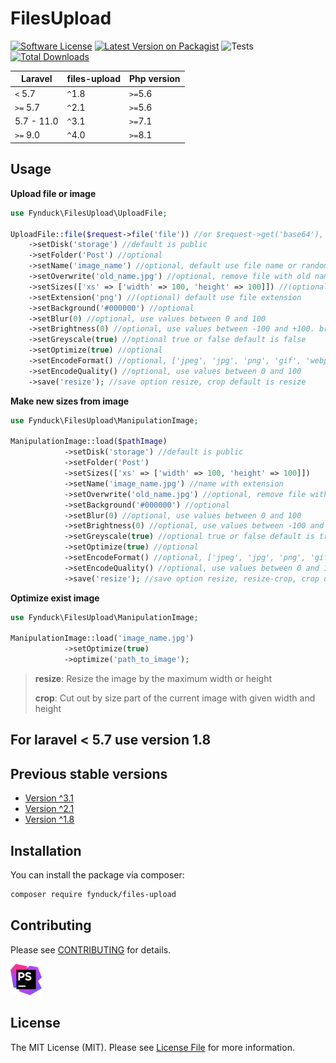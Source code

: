 # FilesUpload

[![Software License](https://img.shields.io/badge/license-MIT-brightgreen.svg?style=flat-square)](LICENSE.md)
[![Latest Version on Packagist](https://img.shields.io/packagist/v/fynduck/files-upload.svg?style=flat-square)](https://packagist.org/packages/fynduck/files-upload)
![Tests](https://github.com/fynduck/files-upload/actions/workflows/FileUpload.yml/badge.svg)
[![Total Downloads](https://img.shields.io/packagist/dt/fynduck/files-upload.svg?style=flat-square)](https://packagist.org/packages/fynduck/files-upload)

| **Laravel** | **files-upload** | **Php version** |
|-------------|------------------|-----------------|
| ``<`` 5.7   | ``^``1.8         | ``>=``5.6       |
| ``>=`` 5.7  | ``^``2.1         | ``>=``5.6       |
| 5.7 - 11.0  | ``^``3.1         | ``>=``7.1       |
| ``>=`` 9.0  | ``^``4.0         | ``>=``8.1       |

## Usage

**Upload file or image**

```php
use Fynduck\FilesUpload\UploadFile;

UploadFile::file($request->file('file')) //or $request->get('base64'), required
    ->setDisk('storage') //default is public
    ->setFolder('Post') //optional
    ->setName('image_name') //optional, default use file name or random in case base64
    ->setOverwrite('old_name.jpg') //optional, remove file with old name
    ->setSizes(['xs' => ['width' => 100, 'height' => 100]]) //(optional) if need other sizes
    ->setExtension('png') //(optional) default use file extension
    ->setBackground('#000000') //optional
    ->setBlur(0) //optional, use values between 0 and 100
    ->setBrightness(0) //optional, use values between -100 and +100. brightness 0 for no change
    ->setGreyscale(true) //optional true or false default is false
    ->setOptimize(true) //optional
    ->setEncodeFormat() //optional, ['jpeg', 'jpg', 'png', 'gif', 'webp']
    ->setEncodeQuality() //optional, use values between 0 and 100
    ->save('resize'); //save option resize, crop default is resize
```

**Make new sizes from image**

```php
use Fynduck\FilesUpload\ManipulationImage;

ManipulationImage::load($pathImage)
            ->setDisk('storage') //default is public
            ->setFolder('Post')
            ->setSizes(['xs' => ['width' => 100, 'height' => 100]])
            ->setName('image_name.jpg') //name with extension
            ->setOverwrite('old_name.jpg') //optional, remove file with old name
            ->setBackground('#000000') //optional
            ->setBlur(0) //optional, use values between 0 and 100
            ->setBrightness(0) //optional, use values between -100 and +100. brightness 0 for no change
            ->setGreyscale(true) //optional true or false default is true
            ->setOptimize(true) //optional
            ->setEncodeFormat() //optional, ['jpeg', 'jpg', 'png', 'gif', 'webp']
            ->setEncodeQuality() //optional, use values between 0 and 100
            ->save('resize'); //save option resize, resize-crop, crop default is resize
```

**Optimize exist image**

```php
use Fynduck\FilesUpload\ManipulationImage;

ManipulationImage::load('image_name.jpg')
            ->setOptimize(true)
            ->optimize('path_to_image');
```


> **resize**: Resize the image by the maximum width or height
> 
> **crop**: Cut out by size part of the current image with given width and height

## For laravel < 5.7 use version 1.8

## Previous stable versions

* [Version ^3.1](https://github.com/fynduck/files-upload/tree/3.1.7)
* [Version ^2.1](https://github.com/fynduck/files-upload/tree/2.1.3)
* [Version ^1.8](https://github.com/fynduck/files-upload/tree/1.8.6.2)

## Installation

You can install the package via composer:

```bash
composer require fynduck/files-upload
```

## Contributing

Please see [CONTRIBUTING](CONTRIBUTING.md) for details.

<a href="https://www.jetbrains.com/?from=files-upload">
<img src="/phpstorm.png" alt="JetBrains" width="50"/>
</a>

## License

The MIT License (MIT). Please see [License File](/LICENSE.md) for more information.
